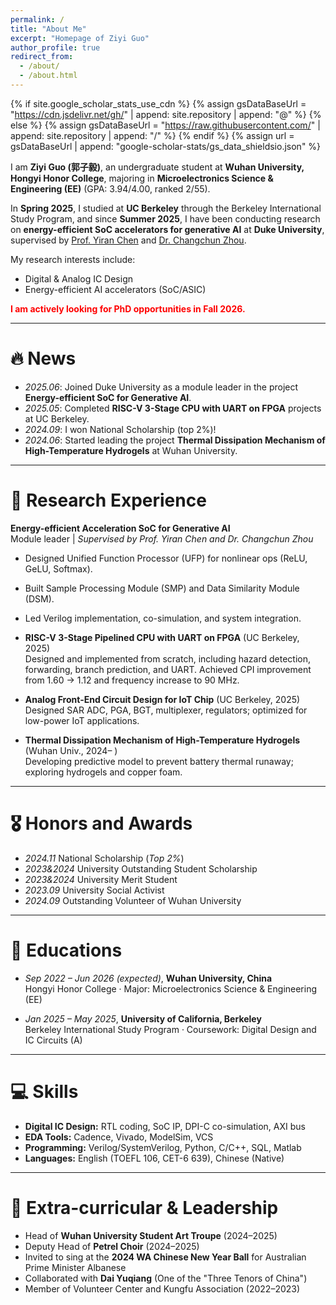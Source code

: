 ```yaml
---
permalink: /
title: "About Me"
excerpt: "Homepage of Ziyi Guo"
author_profile: true
redirect_from: 
  - /about/
  - /about.html
---
```


{% if site.google_scholar_stats_use_cdn %}
{% assign gsDataBaseUrl = "https://cdn.jsdelivr.net/gh/" | append: site.repository | append: "@" %}
{% else %}
{% assign gsDataBaseUrl = "https://raw.githubusercontent.com/" | append: site.repository | append: "/" %}
{% endif %}
{% assign url = gsDataBaseUrl | append: "google-scholar-stats/gs_data_shieldsio.json" %}

<span class='anchor' id='about-me'></span>

I am **Ziyi Guo (郭子毅)**, an undergraduate student at **Wuhan University, Hongyi Honor College**, majoring in **Microelectronics Science & Engineering (EE)** (GPA: 3.94/4.00, ranked 2/55).  

In **Spring 2025**, I studied at **UC Berkeley** through the Berkeley International Study Program, and since **Summer 2025**, I have been conducting research on **energy-efficient SoC accelerators for generative AI** at **Duke University**, supervised by [Prof. Yiran Chen](https://ece.duke.edu/people/yiran-chen/) and [Dr. Changchun Zhou](https://changchun-zhou.github.io/).  

My research interests include: 
- Digital & Analog IC Design  
- Energy-efficient AI accelerators (SoC/ASIC) 

<strong style="color:red;">I am actively looking for PhD opportunities in Fall 2026.</strong>

---

# 🔥 News
- *2025.06*: Joined Duke University as a module leader in the project **Energy-efficient SoC for Generative AI**.  
- *2025.05*: Completed **RISC-V 3-Stage CPU with UART on FPGA** projects at UC Berkeley. 
- *2024.09*: I won National Scholarship (top 2%)!
- *2024.06*: Started leading the project **Thermal Dissipation Mechanism of High-Temperature Hydrogels** at Wuhan University.  

---

<!-- # 📝 Publications 

<div class='paper-box'><div class='paper-box-image'><div><div class="badge">CVPR 2016</div><img src='images/500x300.png' alt="sym" width="100%"></div></div>
<div class='paper-box-text' markdown="1">

[Deep Residual Learning for Image Recognition](https://openaccess.thecvf.com/content_cvpr_2016/papers/He_Deep_Residual_Learning_CVPR_2016_paper.pdf)

**Kaiming He**, Xiangyu Zhang, Shaoqing Ren, Jian Sun

[**Project**](https://scholar.google.com/citations?view_op=view_citation&hl=zh-CN&user=DhtAFkwAAAAJ&citation_for_view=DhtAFkwAAAAJ:ALROH1vI_8AC) <strong><span class='show_paper_citations' data='DhtAFkwAAAAJ:ALROH1vI_8AC'></span></strong>
- Lorem ipsum dolor sit amet, consectetur adipiscing elit. Vivamus ornare aliquet ipsum, ac tempus justo dapibus sit amet. 
</div>
</div>

- [Lorem ipsum dolor sit amet, consectetur adipiscing elit. Vivamus ornare aliquet ipsum, ac tempus justo dapibus sit amet](https://github.com), A, B, C, **CVPR 2020** -->

# 📝 Research Experience

<!-- <div class='paper-box'><div class='paper-box-image'><div><div class="badge">Duke Univ. 2025</div><img src='images/soc_accelerator.png' alt="soc" width="100%"></div></div>
<div class='paper-box-text' markdown="1"> -->

**Energy-efficient Acceleration SoC for Generative AI**  
Module leader | *Supervised by Prof. Yiran Chen and Dr. Changchun Zhou*  
- Designed Unified Function Processor (UFP) for nonlinear ops (ReLU, GeLU, Softmax).  
- Built Sample Processing Module (SMP) and Data Similarity Module (DSM).  
- Led Verilog implementation, co-simulation, and system integration.  

- **RISC-V 3-Stage Pipelined CPU with UART on FPGA** (UC Berkeley, 2025)  
Designed and implemented from scratch, including hazard detection, forwarding, branch prediction, and UART. Achieved CPI improvement from 1.60 → 1.12 and frequency increase to 90 MHz.  

- **Analog Front-End Circuit Design for IoT Chip** (UC Berkeley, 2025)  
Designed SAR ADC, PGA, BGT, multiplexer, regulators; optimized for low-power IoT applications.  

- **Thermal Dissipation Mechanism of High-Temperature Hydrogels** (Wuhan Univ., 2024– )  
Developing predictive model to prevent battery thermal runaway; exploring hydrogels and copper foam.  

---

# 🎖 Honors and Awards
- *2024.11* National Scholarship (*Top 2%*)  
- *2023&2024* University Outstanding Student Scholarship
- *2023&2024* University Merit Student
- *2023.09* University Social Activist
- *2024.09* Outstanding Volunteer of Wuhan University

---

# 📖 Educations
- *Sep 2022 – Jun 2026 (expected)*, **Wuhan University, China**  
  Hongyi Honor College · Major: Microelectronics Science & Engineering (EE)  

- *Jan 2025 – May 2025*, **University of California, Berkeley**  
  Berkeley International Study Program · Coursework: Digital Design and IC Circuits (A)

---

# 💻 Skills
- **Digital IC Design:** RTL coding, SoC IP, DPI-C co-simulation, AXI bus  
- **EDA Tools:** Cadence, Vivado, ModelSim, VCS  
- **Programming:** Verilog/SystemVerilog, Python, C/C++, SQL, Matlab  
- **Languages:** English (TOEFL 106, CET-6 639), Chinese (Native)

---

# 💬 Extra-curricular & Leadership
- Head of **Wuhan University Student Art Troupe** (2024–2025)  
- Deputy Head of **Petrel Choir** (2024–2025)  
- Invited to sing at the **2024 WA Chinese New Year Ball** for Australian Prime Minister Albanese  
- Collaborated with **Dai Yuqiang** (One of the "Three Tenors of China")  
- Member of Volunteer Center and Kungfu Association (2022–2023)  